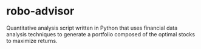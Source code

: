 # robo-advisor
Quantitative analysis script written in Python that uses financial data analysis techniques to generate a portfolio composed of the optimal stocks to maximize returns. 
